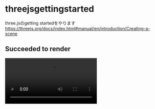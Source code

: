 # threejsgettingstarted
three.jsのgetting startedをやります　https://threejs.org/docs/index.html#manual/en/introduction/Creating-a-scene



## Succeeded to render
<video src="https://user-images.githubusercontent.com/15997287/224459049-c3cabcdd-5fb7-4b62-979f-202403fc1340.mov">

